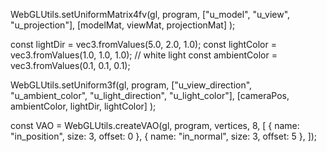 WebGLUtils.setUniformMatrix4fv(gl, program,
    ["u_model", "u_view", "u_projection"],
    [modelMat, viewMat, projectionMat]
  );

  const lightDir = vec3.fromValues(5.0, 2.0, 1.0);
  const lightColor = vec3.fromValues(1.0, 1.0, 1.0); // white light
  const ambientColor = vec3.fromValues(0.1, 0.1, 0.1);

  WebGLUtils.setUniform3f(gl, program,
    ["u_view_direction", "u_ambient_color", "u_light_direction", "u_light_color"],
    [cameraPos, ambientColor, lightDir, lightColor]
  );

  const VAO = WebGLUtils.createVAO(gl, program, vertices, 8, [
    { name: "in_position", size: 3, offset: 0 },
    { name: "in_normal", size: 3, offset: 5 },
  ]);
